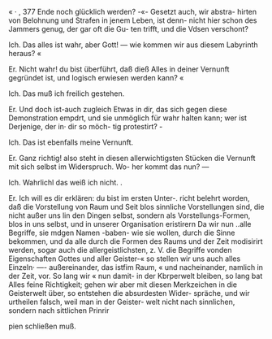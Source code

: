 « · , 377
Ende noch glücklich werden? -«- Gesetzt auch, wir abstra-
hirten von Belohnung und Strafen in jenem Leben, ist denn-
nicht hier schon des Jammers genug, der gar oft die Gu-
ten trifft, und die Vdsen verschont?

Ich. Das alles ist wahr, aber Gott! — wie kommen
wir aus diesem Labyrinth heraus? «

Er. Nicht wahr! du bist überführt, daß dieß Alles in
deiner Vernunft gegründet ist, und logisch erwiesen werden
kann? «

Ich. Das muß ich freilich gestehen.

Er. Und doch ist-auch zugleich Etwas in dir, das sich
gegen diese Demonstration empdrt, und sie unmöglich für
wahr halten kann; wer ist Derjenige, der in· dir so möch-
tig protestirt? -

Ich. Das ist ebenfalls meine Vernunft.

Er. Ganz richtig! also steht in diesen allerwichtigsten
Stücken die Vernunft mit sich selbst im Widerspruch. Wo-
her kommt das nun? —

Ich. Wahrlichl das weiß ich nicht. .

Er. Ich will es dir erklären: du bist im ersten Unter-.
richt belehrt worden, daß die Vorstellung von Raum und
Seit blos sinnliche Vorstellungen sind, die nicht außer uns
lin den Dingen selbst, sondern als Vorstellungs-Formen,
blos in uns selbst, und in unserer Organisation eristirern
Da wir nun ..alle Begriffe, sie mdgen Namen -baben- wie
sie wollen, durch die Sinne bekommen, und da alle durch
die Formen des Raums und der Zeit modisirirt werden,
sogar auch die allergeistlichsten, z. V. die Begriffe vonden
Eigenschaften Gottes und aller Geister-« so stellen wir uns
auch alles Einzeln· —- außereinander, das istfim Raum,
« und nacheinander, namlich in der Zeit, vor. So lang wir
« nun damit- in der Kbrperwelt bleiben, so lang bat Alles
feine Richtigkeit; gehen wir aber mit diesen Merkzeichen in
die Geisterwelt über, so entstehen die absurdesten Wider-
spräche, und wir urtheilen falsch, weil man in der Geister-
welt nicht nach sinnlichen, sondern nach sittlichen Prinrir

pien schließen muß.

